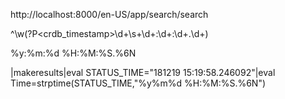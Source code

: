 


http://localhost:8000/en-US/app/search/search

^\w(?P<crdb_timestamp>\d+\s+\d+:\d+:\d+\.\d+)


%y:%m:%d %H:%M:%S.%6N

|makeresults|eval STATUS_TIME="181219 15:19:58.246092"|eval Time=strptime(STATUS_TIME,"%y%m%d %H:%M:%S.%6N")